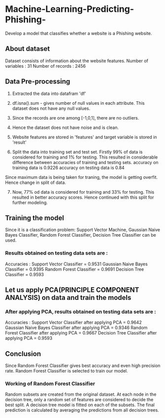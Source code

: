 # Machine-Learning-Predicting-Phishing-
Develop a model that classifies whether a website is a Phishing website.

## About dataset
Dataset consists of information about the website features.
Number of variables : 31
Number of records : 2456

## Data Pre-processing
1. Extracted the data into datafram 'df'
2. df.isna().sum - gives number of null values in each attribute.
   This dataset does not have any null values.
3. Since the records are one among [-1,0,1], there are no outliers.
4. Hence the dataset does not have noise and is clean.
5. Website features are stored in 'features' and target variable is stored in 'result'

6. Split the data into training set and test set.
 Firstly 99% of data is considered for training and 1% for testing.
 This resulted in considerable difference between accuracies of training and testing sets.
        accuracy on training data is 0.9226
        accuracy on testing data is 0.84
 
 Since maximum data is being taken for traning, the model is getting overfit.
 Hence change in split of data.
 
7. Now, 77% od data is considered for training and 33% for testing.
 This resulted in better accuracy scores.
 Hence continued with this split for further modeling.
 
## Training the model
Since it is a classification problem: Support Vector Machine, Gaussian Naive Bayes Classifier,
Random Forest Classifier, Decision Tree Classifier can be used.

 ### Results obtained on testing data sets are :
 Accuracies : Support Vector Classifier = 0.9531
              Gaussian Naive Bayes Classifier = 0.9395
              Random Forest Classifier = 0.9691
              Decision Tree Classifier = 0.9593
             
 ## Let us apply PCA(PRINCIPLE COMPONENT ANALYSIS) on data and train the models
 ### After applying PCA, results obtained on testing data sets are :
 Accuracies : Support Vector Classifier after applying PCA = 0.9642
              Gaussian Naive Bayes Classifier after applying PCA = 0.9346
              Random Forest Classifier after applying PCA = 0.9667
              Decision Tree Classifier after applying PCA = 0.9593
              
## Conclusion
Since Random Forest Classifier gives best accuracy and even high precision rate.
Random Forest Classifier is selected to train our model.

### Working of Random Forest Classifier
Random subsets are created from the original dataset.
At each node in the decision tree, only a random set of features are considered to decide the best split.
A decision tree model is fitted on each of the subsets.
The final prediction is calculated by averaging the predictions from all decision trees.


 

